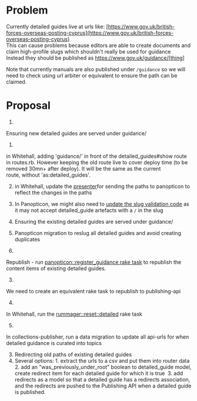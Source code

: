 # Problem

Currently detailed guides live at urls like: [https://www.gov.uk/british-forces-overseas-posting-cyprus](https://www.gov.uk/british-forces-overseas-posting-cyprus)  
This can cause problems because editors are able to create documents and claim high-profile slugs which shouldn't really be used for guidance  
Instead they should be published as https://www.gov.uk/guidance/[thing]

Note that currently manuals are also published under `/guidance` so we will need to check using url arbiter or equivalent to ensure the path can be claimed.

# Proposal

1. 

Ensuring new detailed guides are served under guidance/

  1. 

in Whitehall, adding 'guidance/' in front of the detailed\_guides#show route in routes.rb. However keeping the old route live to cover deploy time (to be removed 30mn+ after deploy). It will be the same as the current route,&nbsp;without 'as:detailed\_guides'.

  2. in Whitehall, update&nbsp;the [presenter](https://github.com/alphagov/whitehall/blob/master/app/models/registerable_edition.rb#L26-L32)for sending the paths to panopticon to reflect the changes in the paths
  3. In Panopticon, we&nbsp;might also need to [update the slug validation code](https://github.com/alphagov/govuk_content_models/blob/master/app/validators/slug_validator.rb) as it may not accept detailed\_guide artefacts with a `/` in the slug  
  
2. Ensuring the existing detailed guides are served under guidance/
  1. Panopticon migration to reslug all detailed guides and avoid creating duplicates
  2. 

Republish - run [panopticon::register\_guidance rake task](https://github.com/alphagov/whitehall/blob/master/lib/tasks/panopticon.rake#L24)&nbsp;to republish the content items of existing detailed guides.

  3. 

We need to create an equivalent rake task to republish to publishing-api

  4. 

In Whitehall, run the [rummager::reset::detailed](https://github.com/alphagov/whitehall/blob/master/lib/tasks/rummager.rake#L44) rake task

  5. 

In collections-publisher, run a data migration to update all api-urls for when detailed guidance is curated into topics

3. Redirecting old paths of existing detailed guides
  1. Several options:
    1. extract the urls to a csv and put them into router data
    2. add an "was\_previously\_under\_root" boolean to detailed\_guide model, create redirect item for each detailed guide for which it is true&nbsp;
    3. add redirects as a model so that a detailed guide has a redirects association, and the redirects are pushed to the Publishing API when a detailed guide is published.

&nbsp;

